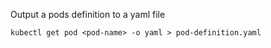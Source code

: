 Output a pods definition to a yaml file

```
kubectl get pod <pod-name> -o yaml > pod-definition.yaml
```             